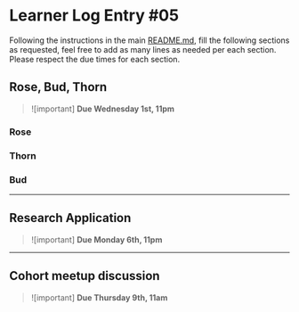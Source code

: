 # Learner Log Entry #05

Following the instructions in the main [README.md](README.md/#entries-instructions), fill the following sections as requested, feel free to add as many lines as needed per each section. Please respect the due times for each section.

## Rose, Bud, Thorn

> ![important]
> **Due Wednesday 1st, 11pm**

### Rose


### Thorn


### Bud


---

## Research Application

> ![important]
> **Due Monday 6th, 11pm**


---

## Cohort meetup discussion

> ![important]
> **Due Thursday 9th, 11am**